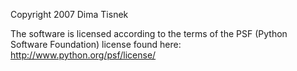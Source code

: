 Copyright 2007 Dima Tisnek

The software is licensed according to the terms of the PSF (Python Software Foundation) license found here: http://www.python.org/psf/license/